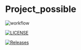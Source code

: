 # Project_possible
![workflow](https://github.com/WaiYan083/Project_possible/actions/workflows/main.yml/badge.svg)

[![LICENSE](https://img.shields.io/github/license/WaiYan083/Project_possible.svg?style=flat-square)](https://github.com/WaiYan083/Project_possible/blob/main/LICENSE)

[![Releases](https://img.shields.io/github/release/WaiYan083/sem/all.svg?style=flat-square)](https://github.com/WaiYan083/Project_possible/releases)
